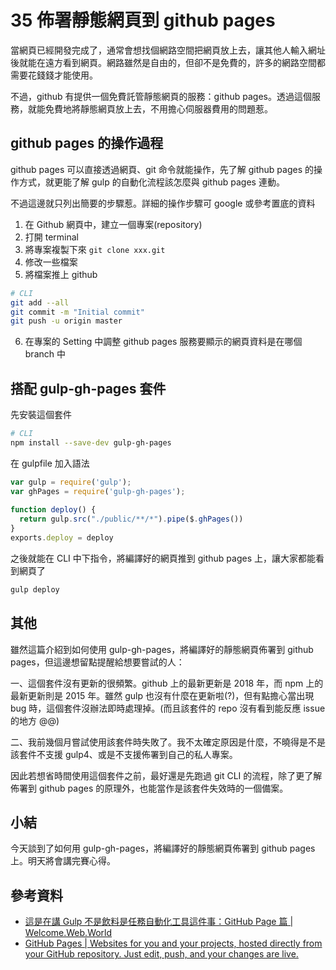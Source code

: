 # 35 佈署靜態網頁到 github pages

當網頁已經開發完成了，通常會想找個網路空間把網頁放上去，讓其他人輸入網址後就能在遠方看到網頁。網路雖然是自由的，但卻不是免費的，許多的網路空間都需要花錢錢才能使用。

不過，github 有提供一個免費託管靜態網頁的服務：github pages。透過這個服務，就能免費地將靜態網頁放上去，不用擔心伺服器費用的問題惹。


## github pages 的操作過程

github pages 可以直接透過網頁、git 命令就能操作，先了解 github pages 的操作方式，就更能了解 gulp 的自動化流程該怎麼與 github pages 連動。

不過這邊就只列出簡要的步驟惹。詳細的操作步驟可 google 或參考置底的資料

1. 在 Github 網頁中，建立一個專案(repository)
2. 打開 terminal
3. 將專案複製下來 `git clone xxx.git`
4. 修改一些檔案
5. 將檔案推上 github
```bash
# CLI
git add --all
git commit -m "Initial commit"
git push -u origin master
```
6. 在專案的 Setting 中調整 github pages 服務要顯示的網頁資料是在哪個 branch 中


## 搭配 gulp-gh-pages 套件

先安裝這個套件
```bash
# CLI
npm install --save-dev gulp-gh-pages
```

在 gulpfile 加入語法
```js
var gulp = require('gulp');
var ghPages = require('gulp-gh-pages');
 
function deploy() {
  return gulp.src("./public/**/*").pipe($.ghPages())
}
exports.deploy = deploy
```

之後就能在 CLI 中下指令，將編譯好的網頁推到 github pages 上，讓大家都能看到網頁了

```bash
gulp deploy
```


## 其他

雖然這篇介紹到如何使用 gulp-gh-pages，將編譯好的靜態網頁佈署到 github pages，但這邊想留點提醒給想要嘗試的人：

一、這個套件沒有更新的很頻繁。github 上的最新更新是 2018 年，而 npm 上的最新更新則是 2015 年。雖然 gulp 也沒有什麼在更新啦(?)，但有點擔心當出現 bug 時，這個套件沒辦法即時處理掉。(而且該套件的 repo 沒有看到能反應 issue 的地方 @@)

二、我前幾個月嘗試使用該套件時失敗了。我不太確定原因是什麼，不曉得是不是該套件不支援 gulp4、或是不支援佈署到自己的私人專案。

因此若想省時間使用這個套件之前，最好還是先跑過 git CLI 的流程，除了更了解佈署到 github pages 的原理外，也能當作是該套件失效時的一個備案。


## 小結

今天談到了如何用 gulp-gh-pages，將編譯好的靜態網頁佈署到 github pages 上。明天將會講完賽心得。


## 參考資料

* [這是在講 Gulp 不是飲料是任務自動化工具這件事：GitHub Page 篇 | Welcome.Web.World](https://hsiangfeng.github.io/gulp/20190613/2745753059/)
* [GitHub Pages | Websites for you and your projects, hosted directly from your GitHub repository. Just edit, push, and your changes are live.](https://pages.github.com/)